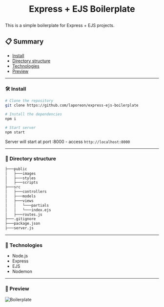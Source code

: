 # <p align="center">Express + EJS Boilerplate</p>
This is a simple boilerplate for Express + EJS projects.

## 📋 Summary

- [Install](#-Install)
- [Directory structure](#-Directorystructure)
- [Technologies](#-Technologies)
- [Preview](#-Preview)

--- 

### 🛠️ Install
```bash
# Clone the repository
git clone https://github.com/laporeon/express-ejs-boilerplate

# Install the dependencies
npm i

# Start server
npm start

```
Server will start at port :8000 - access `http://localhost:8000`

--- 

### 📄 Directory structure
``` bash
├───public
│   ├───images
│   ├───styles
│   ├───scripts
├───src
│   ├───controllers
│   ├───models
│   ├───views
│   │   └───partials
│   │   └───index.ejs
│   ├───routes.js
├───.gitignore
├───package.json
├───server.js
```

--- 
### 🚀 Technologies
- Node.js
- Express
- EJS
- Nodemon 

--- 
### 📌 Preview

![Boilerplate](https://user-images.githubusercontent.com/34722707/134422100-d6289baa-9a48-4faf-89d1-8c265b25247b.png)


